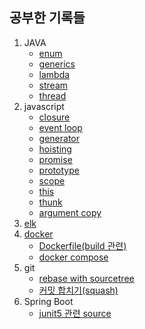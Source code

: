 ## 공부한 기록들

1. JAVA
    * [enum](https://github.com/qweasd147/StudyNote/tree/master/java/src/enums)
    * [generics](https://github.com/qweasd147/StudyNote/tree/master/java/src/generics)
    * [lambda](https://github.com/qweasd147/StudyNote/tree/master/java/src/lambda)
    * [stream](https://github.com/qweasd147/StudyNote/tree/master/java/src/stream)
    * [thread](https://github.com/qweasd147/StudyNote/tree/master/java/src/thread)
2. javascript
    * [closure](https://github.com/qweasd147/StudyNote/tree/master/javascript/closure)
    * [event loop](https://github.com/qweasd147/StudyNote/tree/master/javascript/eventLoop)
    * [generator](https://github.com/qweasd147/StudyNote/tree/master/javascript/generator)
    * [hoisting](https://github.com/qweasd147/StudyNote/tree/master/javascript/hoisting)
    * [promise](https://github.com/qweasd147/StudyNote/tree/master/javascript/promise)
    * [prototype](https://github.com/qweasd147/StudyNote/tree/master/javascript/prototype)
    * [scope](https://github.com/qweasd147/StudyNote/tree/master/javascript/scope)
    * [this](https://github.com/qweasd147/StudyNote/tree/master/javascript/thisBind)
    * [thunk](https://github.com/qweasd147/StudyNote/tree/master/javascript/thunk)
    * [argument copy](https://github.com/qweasd147/StudyNote/tree/master/javascript/valueCopy)
3. [elk](https://github.com/qweasd147/StudyNote/tree/master/elk)
4. [docker](https://github.com/qweasd147/StudyNote/tree/master/docker)
    * [Dockerfile(build 관련)](https://github.com/qweasd147/StudyNote/tree/master/docker/dockerfile)
    * [docker compose](https://github.com/qweasd147/StudyNote/tree/master/docker/docker-compose)
5. git
    * [rebase with sourcetree](https://github.com/qweasd147/StudyNote/tree/master/git/rebase)
    * [커밋 합치기(squash)](https://github.com/qweasd147/StudyNote/tree/master/git/squash)
6. Spring Boot
    * [junit5 관련 source](https://github.com/qweasd147/StudyNote/tree/master/springboot/junit5)

